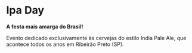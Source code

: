 # Ipa Day

**A festa mais amarga do Brasil!**

Evento dedicado exclusivamente às cervejas do estilo India Pale Ale, que acontece todos os anos em Ribeirão Preto (SP).